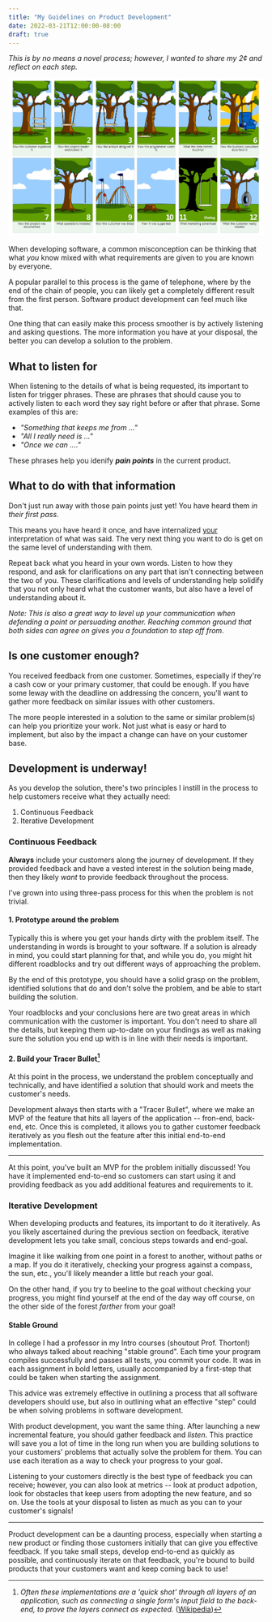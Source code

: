 ```yaml
---
title: "My Guidelines on Product Development"
date: 2022-03-21T12:00:00-08:00
draft: true
---
```


_This is by no means a novel process; however, I wanted to share my 2¢ and 
reflect on each step._

![The different interpretations when a customer requests a feature](/img/product_development_swing.jpg)

When developing software, a common misconception can be thinking that what _you_
know mixed with what requirements are given to you are known by everyone.

A popular parallel to this process is the game of telephone, where by the end of
the chain of people, you can likely get a completely different result from the
first person. Software product development can feel much like that.

One thing that can easily make this process smoother is by actively listening 
and asking questions. The more information you have at your disposal, the better
you can develop a solution to the problem.

## What to listen for

When listening to the details of what is being requested, its important to 
listen for trigger phrases. These are phrases that should cause you to actively
listen to each word they say right before or after that phrase. Some examples of
this are:

- _"Something that keeps me from ..."_
- _"All I really need is ..."_
- _"Once we can ...."_

These phrases help you idenify *__pain points__* in the current product.

## What to do with that information

Don't just run away with those pain points just yet! You have heard them _in 
their first pass_.

This means you have heard it once, and have internalized <u>your</u> 
interpretation of what was said. The very next thing you want to do is get on 
the same level of understanding with them.

Repeat back what you heard in your own words. Listen to how they respond, and 
ask for clarifications on any part that isn't connecting between the two of you.
These clarifications and levels of understanding help solidify that you not only
heard what the customer wants, but also have a level of understanding about it.

_Note: This is also a great way to level up your communication when defending a 
point or persuading another. Reaching common ground that both sides can agree on 
gives you a foundation to step off from._

## Is one customer enough?

You received feedback from one customer. Sometimes, especially if 
they're a cash cow or your primary customer, that could be enough. If you have 
some leway with the deadline on addressing the concern, you'll want to gather 
more feedback on similar issues with other customers.

The more people interested in a solution to the same or similar problem(s) can 
help you prioritize your work. Not just what is easy or hard to implement, but
also by the impact a change can have on your customer base.

## Development is underway!

As you develop the solution, there's two principles I instill in the process to
help customers receive what they actually need:

1. Continuous Feedback
2. Iterative Development

### Continuous Feedback

__Always__ include your customers along the journey of development. If they 
provided feedback and have a vested interest in the solution being made, then 
they likely _want_ to provide feedback throughout the process.

I've grown into using three-pass process for this when the problem is not 
trivial.

#### 1. Prototype around the problem

Typically this is where you get your hands dirty with the problem itself. The
understanding in words is brought to your software. If a solution is already in
mind, you could start planning for that, and while you do, you might hit 
different roadblocks and try out different ways of approaching the problem.

By the end of this prototype, you should have a solid grasp on the problem, 
identified solutions that do and don't solve the problem, and be able to start
building the solution.

Your roadblocks and your conclusions here are two great areas in which 
communication with the customer is important. You don't need to share all the 
details, but keeping them up-to-date on your findings as well as making sure the 
solution you end up with is in line with their needs is important.


#### 2. Build your Tracer Bullet[^1]

At this point in the process, we understand the problem conceptually and 
technically, and have identified a solution that should work and meets the 
customer's needs.

Development always then starts with a "Tracer Bullet", where we make an MVP of 
the feature that hits all layers of the application -- fron-end, back-end, etc.
Once this is completed, it allows you to gather customer feedback iteratively
as you flesh out the feature after this initial end-to-end implementation.

---

At this point, you've built an MVP for the problem initially discussed! You have
it implemented end-to-end so customers can start using it and providing feedback
as you add additional features and requirements to it.

### Iterative Development

When developing products and features, its important to do it iteratively. As 
you likely ascertained during the previous section on feedback, iterative 
development lets you take small, concious steps towards and end-goal.

Imagine it like walking from one point in a forest to another, without paths or
a map. If you do it iteratively, checking your progress against a compass, the
sun, etc., you'll likely meander a little but reach your goal.

On the other hand, if you try to beeline to the goal without checking your 
progress, you might find yourself at the end of the day way off course, on the 
other side of the forest _farther_ from your goal!

#### Stable Ground

In college I had a professor in my Intro courses (shoutout Prof. Thorton!) who 
always talked about reaching "stable ground". Each time your program compiles 
successfully and passes all tests, you commit your code. It was in each 
assignment in bold letters, usually accompanied by a first-step that could be 
taken when starting the assignment. 

This advice was extremely effective in outlining a process that all software
developers should use, but also in outlining what an effective "step" could be
when solving problems in software development.

With product development, you want the same thing. After launching a new 
incremental feature, you should gather feedback and _listen_. This practice will 
save you a lot of time in the long run when you are building solutions to your 
customers' problems that actually solve the problem for them. You can use each 
iteration as a way to check your progress to your goal.

Listening to your customers directly is the best type of feedback you can 
receive; however, you can also look at metrics -- look at product adpotion, look 
for obstacles that keep users from adopting the new feature, and so on. Use the 
tools at your disposal to listen as much as you can to your customer's signals!

---

Product development can be a daunting process, especially when starting a new
product or finding those customers initially that can give you effective 
feedback. If you take small steps, develop end-to-end as quickly as possible,
and continuously iterate on that feedback, you're bound to build products that
your customers want and keep coming back to use!

[^1]: _Often these implementations are a 'quick shot' through all layers of an 
      application, such as connecting a single form's input field to the 
      back-end, to prove the layers connect as expected._ 
      ([Wikipedia](https://en.wikipedia.org/wiki/Scrum_(software_development)))